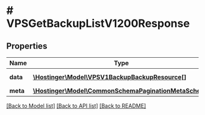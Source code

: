# # VPSGetBackupListV1200Response

## Properties

Name | Type | Description | Notes
------------ | ------------- | ------------- | -------------
**data** | [**\Hostinger\Model\VPSV1BackupBackupResource[]**](VPSV1BackupBackupResource.md) | Array of [&#x60;VPS.V1.Backup.BackupResource&#x60;](#model/vpsv1backupbackupresource) | [optional]
**meta** | [**\Hostinger\Model\CommonSchemaPaginationMetaSchema**](CommonSchemaPaginationMetaSchema.md) |  | [optional]

[[Back to Model list]](../../README.md#models) [[Back to API list]](../../README.md#endpoints) [[Back to README]](../../README.md)
